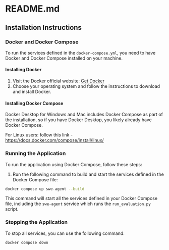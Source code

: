 # README.md

## Installation Instructions

### Docker and Docker Compose
To run the services defined in the `docker-compose.yml`, you need to have Docker and Docker Compose installed on your machine.

#### Installing Docker
1. Visit the Docker official website: [Get Docker](https://docs.docker.com/get-docker/)
2. Choose your operating system and follow the instructions to download and install Docker.

#### Installing Docker Compose
Docker Desktop for Windows and Mac includes Docker Compose as part of the installation, so if you have Docker Desktop, you likely already have Docker Compose.

For Linux users:
follow this link - https://docs.docker.com/compose/install/linux/


### Running the Application
To run the application using Docker Compose, follow these steps:

1. Run the following command to build and start the services defined in the Docker Compose file:
```bash
docker compose up swe-agent --build
```

This command will start all the services defined in your Docker Compose file, including the `swe-agent` service which runs the `run_evaluation.py` script.

### Stopping the Application
To stop all services, you can use the following command:
```bash
docker compose down
```